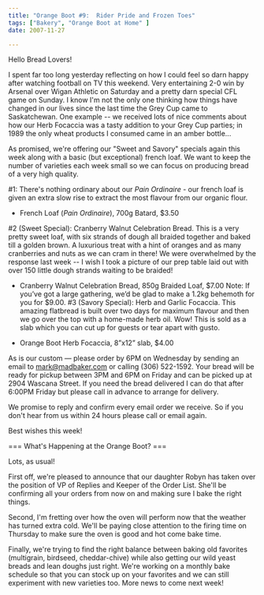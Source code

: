 ```yaml
---
title: "Orange Boot #9:  Rider Pride and Frozen Toes"
tags: ["Bakery", "Orange Boot at Home" ] 
date: 2007-11-27

---
```


Hello Bread Lovers!

I spent far too long yesterday reflecting on how I could feel so darn happy after watching football on TV this weekend. Very entertaining 2-0 win by Arsenal over Wigan Athletic on Saturday and a pretty darn special CFL game on Sunday. I know I'm not the only one thinking how things have changed in our lives since the last time the Grey Cup came to Saskatchewan. One example -- we received lots of nice comments about how our Herb Focaccia was a tasty addition to your Grey Cup parties; in 1989 the only wheat products I consumed came in an amber bottle...

As promised, we're offering our "Sweet and Savory" specials again this week along with a basic (but exceptional) french loaf. We want to keep the number of varieties each week small so we can focus on producing bread of a very high quality.

#1: There's nothing ordinary about our _Pain Ordinaire_ - our french loaf is given an extra slow rise to extract the most flavour from our organic flour.

- French Loaf (_Pain Ordinaire_), 700g Batard, $3.50

#2 (Sweet Special): Cranberry Walnut Celebration Bread. This is a very pretty sweet loaf, with six strands of dough all braided together and baked till a golden brown. A luxurious treat with a hint of oranges and as many cranberries and nuts as we can cram in there! We were overwhelmed by the response last week -- I wish I took a picture of our prep table laid out with over 150 little dough strands waiting to be braided!

- Cranberry Walnut Celebration Bread, 850g Braided Loaf, $7.00 Note: If you’ve got a large gathering, we’d be glad to make a 1.2kg behemoth for you for $9.00. #3 (Savory Special): Herb and Garlic Focaccia. This amazing flatbread is built over two days for maximum flavour and then we go over the top with a home-made herb oil. Wow! This is sold as a slab which you can cut up for guests or tear apart with gusto.

- Orange Boot Herb Focaccia, 8”x12” slab, $4.00

As is our custom — please order by 6PM on Wednesday by sending an email to mark@madbaker.com or calling (306) 522-1592. Your bread will be ready for pickup between 3PM and 6PM on Friday and can be picked up at 2904 Wascana Street. If you need the bread delivered I can do that after 6:00PM Friday but please call in advance to arrange for delivery.

We promise to reply and confirm every email order we receive. So if you don't hear from us within 24 hours please call or email again.

Best wishes this week!

=== What's Happening at the Orange Boot? ===

Lots, as usual!

First off, we're pleased to announce that our daughter Robyn has taken over the position of VP of Replies and Keeper of the Order List. She'll be confirming all your orders from now on and making sure I bake the right things.

Second, I'm fretting over how the oven will perform now that the weather has turned extra cold. We'll be paying close attention to the firing time on Thursday to make sure the oven is good and hot come bake time.

Finally, we're trying to find the right balance between baking old favorites (multigrain, birdseed, cheddar-chive) while also getting our wild yeast breads and lean doughs just right. We're working on a monthly bake schedule so that you can stock up on your favorites and we can still experiment with new varieties too. More news to come next week!
